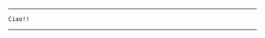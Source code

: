 --------------------------------------------------------

    Ciao!!

--------------------------------------------------------
